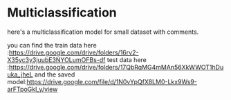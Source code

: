 # Multiclassification
here's a multiclassification model for small dataset with comments.

you can find the train data here :https://drive.google.com/drive/folders/16rv2-X35yc3y3juubE3NYOLumOFBs-df
test data here :https://drive.google.com/drive/folders/17QbRqMG4mMAn56XkWWOT1hDuuka_jheL
and the saved model:https://drive.google.com/file/d/1N0vYpQfX8LM0-Lkx9Ws9-arFTpoGkl_y/view
